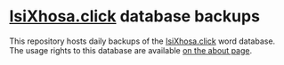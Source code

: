 # [IsiXhosa.click](https://isixhosa.click) database backups

This repository hosts daily backups of the [IsiXhosa.click](https://isixhosa.click) word database. The usage rights to
this database are available [on the about page](https://isixhosa.click/about).
